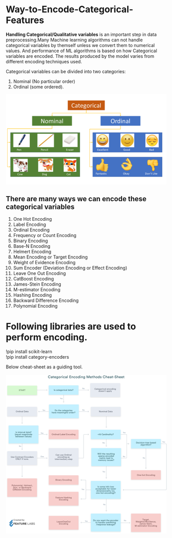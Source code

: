 # Way-to-Encode-Categorical-Features

**Handling Categorical/Qualitative variables** is an important step in data preprocessing.Many Machine learning algorithms can not handle categorical variables by themself unless we convert them to numerical values.
And performance of ML algorithms is based on how Categorical variables are encoded. The results produced by the model varies from different encoding techniques used.

Categorical variables can be divided into two categories:<br>
1. Nominal (No particular order) 
2. Ordinal (some ordered).

<img src="Screenshots/Categorical_variables.png">

## There are many ways we can encode these categorical variables ##

1. One Hot Encoding
2. Label Encoding
3. Ordinal Encoding
4. Frequency or Count Encoding
5. Binary Encoding
6. Base-N Encoding
7. Helmert Encoding
8. Mean Encoding or Target Encoding
9. Weight of Evidence Encoding
10. Sum Encoder (Deviation Encoding or Effect Encoding)
11. Leave One Out Encoding
12. CatBoost Encoding
13. James-Stein Encoding
14. M-estimator Encoding
15. Hashing Encoding
16. Backward Difference Encoding
17. Polynomial Encoding

# Following libraries are used to perform encoding.
!pip install scikit-learn <br>
!pip install category-encoders <br>

Below cheat-sheet as a guiding tool.<br><br>
<img src="Screenshots/Categorical_Encoding.png">


